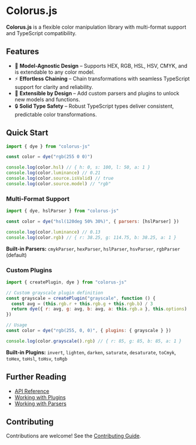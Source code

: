 # Colorus.js

**Colorus.js** is a flexible color manipulation library with multi-format support and TypeScript compatibility.

## Features

- 🌈 **Model-Agnostic Design** – Supports HEX, RGB, HSL, HSV, CMYK, and is extendable to any color model.
- ⚡️ **Effortless Chaining** – Chain transformations with seamless TypeScript support for clarity and reliability.
- 🧩 **Extensible by Design** – Add custom parsers and plugins to unlock new models and functions.
- 🔒 **Solid Type Safety** – Robust TypeScript types deliver consistent, predictable color transformations.

## Quick Start

```javascript
import { dye } from "colorus-js"

const color = dye("rgb(255 0 0)")

console.log(color.hsl) // { h: 0, s: 100, l: 50, a: 1 }
console.log(color.luminance) // 0.21
console.log(color.source.isValid) // true
console.log(color.source.model) // "rgb"
```

### Multi-Format Support

```javascript
import { dye, hslParser } from "colorus-js"

const color = dye("hsl(120deg 50% 30%)", { parsers: [hslParser] })

console.log(color.luminance) // 0.13
console.log(color.rgb) // { r: 38.25, g: 114.75, b: 38.25, a: 1 }
```

**Built-in Parsers:** `cmykParser`, `hexParser`, `hslParser`, `hsvParser`, `rgbParser` (default)

### Custom Plugins

```javascript
import { createPlugin, dye } from "colorus-js"

// Custom grayscale plugin definition
const grayscale = createPlugin("grayscale", function () {
  const avg = (this.rgb.r + this.rgb.g + this.rgb.b) / 3
  return dye({ r: avg, g: avg, b: avg, a: this.rgb.a }, this.options)
})

// Usage
const color = dye("rgb(255, 0, 0)", { plugins: { grayscale } })

console.log(color.grayscale().rgb) // { r: 85, g: 85, b: 85, a: 1 }
```

**Built-in Plugins:** `invert`, `lighten`, `darken`, `saturate`, `desaturate`, `toCmyk`, `toHex`, `toHsl`, `toHsv`, `toRgb`

## Further Reading

- [API Reference](docs/API.md)
- [Working with Plugins](docs/guide/WORKING_WITH_PLUGINS.md)
- [Working with Parsers](docs/guide/WORKING_WITH_PARSERS.md)

## Contributing

Contributions are welcome! See the [Contributing Guide](CONTRIBUTING.md).
